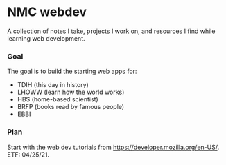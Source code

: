 # NMC webdev

A collection of notes I take, projects I work on, and resources I find while learning web development.

### Goal
The goal is to build the starting web apps for:
- TDIH (this day in history)
- LHOWW (learn how the world works)
- HBS (home-based scientist)
- BRFP (books read by famous people)
- EBBI

### Plan
Start with the web dev tutorials from https://developer.mozilla.org/en-US/.  
ETF: 04/25/21.